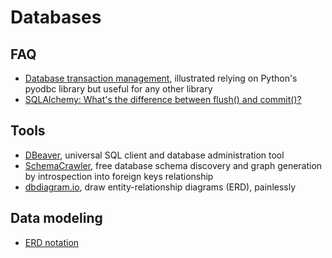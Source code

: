 # Databases
## FAQ
- [Database transaction management](https://github.com/mkleehammer/pyodbc/wiki/Database-Transaction-Management), illustrated relying on Python's pyodbc library but useful for any other library
- [SQLAlchemy: What's the difference between flush() and commit()?](https://stackoverflow.com/a/4202016)

## Tools
- [DBeaver](https://dbeaver.io/), universal SQL client and database administration tool
- [SchemaCrawler](https://www.schemacrawler.com/), free database schema discovery and graph generation by introspection into foreign keys relationship
- [dbdiagram.io](https://dbdiagram.io/), draw entity-relationship diagrams (ERD), painlessly

## Data modeling
- [ERD notation](https://www.omg.org/retail-depository/arts-odm-73/data_modeling_methodology_and_.htm)
